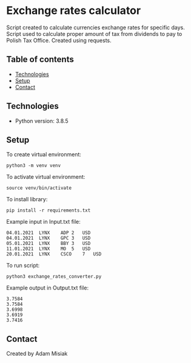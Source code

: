 # Exchange rates calculator

Script created to calculate currencies exchange rates for specific days. Script used to calculate proper amount of tax from dividends to pay to Polish Tax Office. Created using requests.


## Table of contents
* [Technologies](#technologies)
* [Setup](#setup)
* [Contact](#contact)

## Technologies
* Python version: 3.8.5

## Setup
To create virtual environment:
```
python3 -m venv venv
```

To activate virtual environment:
```
source venv/bin/activate
```

To install library:
```
pip install -r requirements.txt
```

Example input in Input.txt file:
```
04.01.2021	LYNX	ADP	2	USD
04.01.2021	LYNX	GPC	3	USD
05.01.2021	LYNX	BBY	3	USD
11.01.2021	LYNX	MO	5	USD
20.01.2021	LYNX	CSCO	7	USD
```

To run script:
```
python3 exchange_rates_converter.py
```

Example output in Output.txt file:
```
3.7584
3.7584
3.6998
3.6919
3.7416
```

## Contact
Created by Adam Misiak
